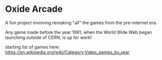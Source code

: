 # Oxide Arcade

A fun project involving remaking "all" the games from the pre-internet era.

Any game made before the year 1991, when the World Wide Web began launching outside of CERN, is up for work!

starting list of games here: <https://en.wikipedia.org/wiki/Category:Video_games_by_year>
